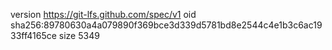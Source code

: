version https://git-lfs.github.com/spec/v1
oid sha256:89780630a4a079890f369bce3d339d5781bd8e2544c4e1b3c6ac1933ff4165ce
size 5349
